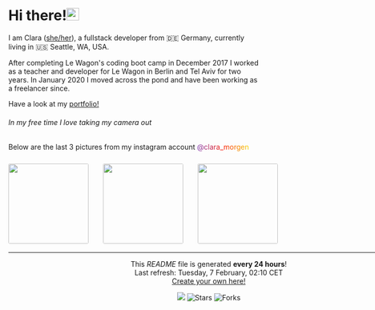<h1>Hi there!<img src="https://media.giphy.com/media/hvRJCLFzcasrR4ia7z/giphy.gif" width="25px"></h1>

<p>I am Clara (<a href="https://pronoun.is/she" target="_blank">she/her</a>), a fullstack developer from 🇩🇪 Germany, currently living in 🇺🇸 Seattle, WA, USA.</p>
<p>After completing Le Wagon's coding boot camp in December 2017 I worked as a teacher and developer
for Le Wagon in Berlin and Tel Aviv for two years.
In January 2020 I moved across the pond and have been working as a freelancer since.
</p>

Have a look at my <a href="https://www.claramorgeneyer.com" target="_blank">portfolio!</a>

<h6>In my free time I love taking my camera out</h6>
  <p>Below are the last 3 pictures from my instagram account
  <a href="https://www.instagram.com/clara_morgen/" target="_blank" style="background: #7D36AF;
                                                                            background: -webkit-linear-gradient(to right, #7D36AF 0%, #F81500 50%, #F6D400 100%);
                                                                            background: -moz-linear-gradient(to right, #7D36AF 0%, #F81500 50%, #F6D400 100%);
                                                                            background: linear-gradient(to right, #7D36AF 0%, #F81500 50%, #F6D400 100%);
                                                                            -webkit-background-clip: text;
                                                                            -webkit-text-fill-color: transparent;
">
    @clara_morgen
  </a>

  <div style="width: 800; margin: 0 auto; margin-top: 25px;">
    <img width="160" src="" style="border-radius: 3px; margin-right: 25px;"/>
    <img width="160" src="" style="border-radius: 3px; margin-right: 25px;" />
    <img width="160" src="" style="border-radius: 3px; margin-right: 25px;" />
  </p>

------------
<p align="center">This <i>README</i> file is generated <b>every 24 hours</b>!</br>Last refresh: Tuesday, 7 February, 02:10 CET<br /><a href="https://medium.com/@th.guibert/how-to-create-a-self-updating-readme-md-for-your-github-profile-f8b05744ca91">Create your own here!</a></p>
<p align="center"><img src="https://github.com/thmsgbrt/thmsgbrt/workflows/README%20build/badge.svg" /> <img alt="Stars" src="https://img.shields.io/github/stars/thmsgbrt/thmsgbrt?style=flat-square&labelColor=343b41"/> <img alt="Forks" src="https://img.shields.io/github/forks/thmsgbrt/thmsgbrt?style=flat-square&labelColor=343b41"/></p>

